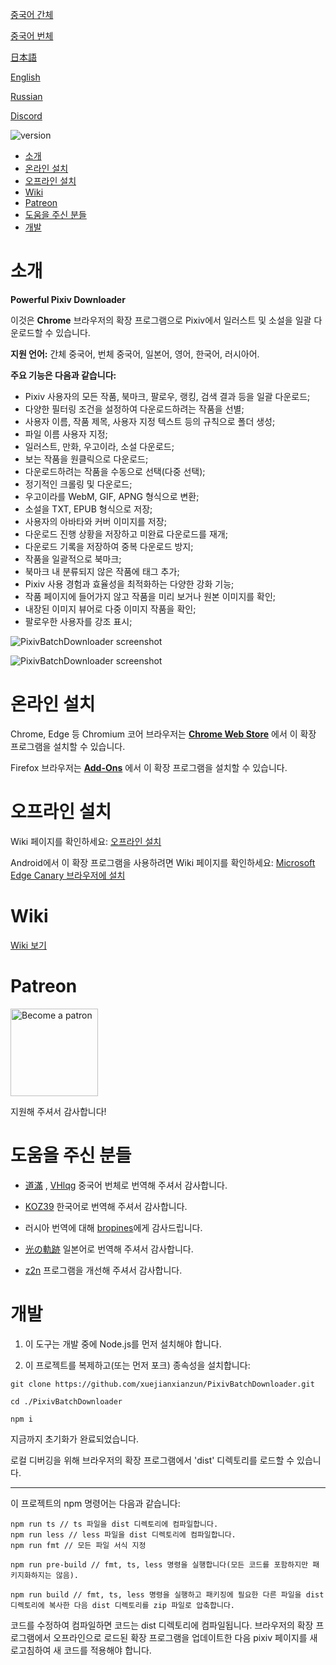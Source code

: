 [중국어 간체](https://github.com/xuejianxianzun/PixivBatchDownloader/blob/master/README.md)

[중국어 번체](https://github.com/xuejianxianzun/PixivBatchDownloader/blob/master/README-ZH-TW.md)

[日本語](https://github.com/xuejianxianzun/PixivBatchDownloader/blob/master/README-JA.md)

[English](https://github.com/xuejianxianzun/PixivBatchDownloader/blob/master/README-EN.md)

[Russian](https://github.com/xuejianxianzun/PixivBatchDownloader/blob/master/README-RU.md)

[Discord](https://discord.gg/eW9JtTK)

![version](https://img.shields.io/github/v/release/xuejianxianzun/PixivBatchDownloader)

<!-- TOC -->

- [소개](#소개)
- [온라인 설치](#온라인-설치)
- [오프라인 설치](#오프라인-설치)
- [Wiki](#wiki)
- [Patreon](#patreon)
- [도움을 주신 분들](#도움을-주신-분들)
- [개발](#개발)

<!-- /TOC -->

# 소개

**Powerful Pixiv Downloader**

이것은 **Chrome** 브라우저의 확장 프로그램으로 Pixiv에서 일러스트 및 소설을 일괄 다운로드할 수 있습니다.

**지원 언어:** 간체 중국어, 번체 중국어, 일본어, 영어, 한국어, 러시아어.

**주요 기능은 다음과 같습니다:**

- Pixiv 사용자의 모든 작품, 북마크, 팔로우, 랭킹, 검색 결과 등을 일괄 다운로드;
- 다양한 필터링 조건을 설정하여 다운로드하려는 작품을 선별;
- 사용자 이름, 작품 제목, 사용자 지정 텍스트 등의 규칙으로 폴더 생성;
- 파일 이름 사용자 지정;
- 일러스트, 만화, 우고이라, 소설 다운로드;
- 보는 작품을 원클릭으로 다운로드;
- 다운로드하려는 작품을 수동으로 선택(다중 선택);
- 정기적인 크롤링 및 다운로드;
- 우고이라를 WebM, GIF, APNG 형식으로 변환;
- 소설을 TXT, EPUB 형식으로 저장;
- 사용자의 아바타와 커버 이미지를 저장;
- 다운로드 진행 상황을 저장하고 미완료 다운로드를 재개;
- 다운로드 기록을 저장하여 중복 다운로드 방지;
- 작품을 일괄적으로 북마크;
- 북마크 내 분류되지 않은 작품에 태그 추가;
- Pixiv 사용 경험과 효율성을 최적화하는 다양한 강화 기능;
- 작품 페이지에 들어가지 않고 작품을 미리 보거나 원본 이미지를 확인;
- 내장된 이미지 뷰어로 다중 이미지 작품을 확인;
- 팔로우한 사용자를 강조 표시;

![PixivBatchDownloader screenshot](./notes/images/ui-ko-0.png)

![PixivBatchDownloader screenshot](./notes/images/ui-ko-1.png)

# 온라인 설치

Chrome, Edge 등 Chromium 코어 브라우저는 **[Chrome Web Store](https://chrome.google.com/webstore/detail/powerful-pixiv-downloader/dkndmhgdcmjdmkdonmbgjpijejdcilfh)** 에서 이 확장 프로그램을 설치할 수 있습니다.

Firefox 브라우저는 **[Add-Ons](https://addons.mozilla.org/firefox/addon/powerfulpixivdownloader/)** 에서 이 확장 프로그램을 설치할 수 있습니다.

# 오프라인 설치

Wiki 페이지를 확인하세요:
[오프라인 설치](https://xuejianxianzun.github.io/PBDWiki/#/en/OfflineInstallation)

Android에서 이 확장 프로그램을 사용하려면 Wiki 페이지를 확인하세요:
[Microsoft Edge Canary 브라우저에 설치](https://xuejianxianzun.github.io/PBDWiki/#/en/MicrosoftEdgeCanary)

# Wiki

[Wiki 보기](https://xuejianxianzun.github.io/PBDWiki)

# Patreon

<a href='https://www.patreon.com/xuejianxianzun'><img src='https://c5.patreon.com/external/logo/become_a_patron_button.png' alt='Become a patron' width='140px' /></a>

지원해 주셔서 감사합니다!

# 도움을 주신 분들

- [道滿](https://zhtw.me/) , [VHlqg](https://github.com/VHlqg) 중국어 번체로 번역해 주셔서 감사합니다.

- [KOZ39](https://github.com/KOZ39) 한국어로 번역해 주셔서 감사합니다.

- 러시아 번역에 대해 [bropines](https://github.com/bropines)에게 감사드립니다.

- [光の軌跡](https://github.com/jiaer24) 일본어로 번역해 주셔서 감사합니다.

- [z2n](https://github.com/z2n) 프로그램을 개선해 주셔서 감사합니다.

# 개발

1. 이 도구는 개발 중에 Node.js를 먼저 설치해야 합니다.

2. 이 프로젝트를 복제하고(또는 먼저 포크) 종속성을 설치합니다:

```
git clone https://github.com/xuejianxianzun/PixivBatchDownloader.git

cd ./PixivBatchDownloader

npm i
```

지금까지 초기화가 완료되었습니다.

로컬 디버깅을 위해 브라우저의 확장 프로그램에서 'dist' 디렉토리를 로드할 수 있습니다.

-----------

이 프로젝트의 npm 명령어는 다음과 같습니다:

```
npm run ts // ts 파일을 dist 디렉토리에 컴파일합니다.
npm run less // less 파일을 dist 디렉토리에 컴파일합니다.
npm run fmt // 모든 파일 서식 지정

npm run pre-build // fmt, ts, less 명령을 실행합니다(모든 코드를 포함하지만 패키지화하지는 않음).

npm run build // fmt, ts, less 명령을 실행하고 패키징에 필요한 다른 파일을 dist 디렉토리에 복사한 다음 dist 디렉토리를 zip 파일로 압축합니다.
```

코드를 수정하여 컴파일하면 코드는 dist 디렉토리에 컴파일됩니다. 브라우저의 확장 프로그램에서 오프라인으로 로드된 확장 프로그램을 업데이트한 다음 pixiv 페이지를 새로고침하여 새 코드를 적용해야 합니다.
